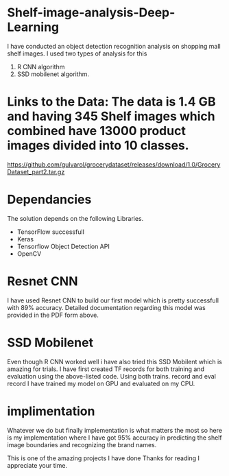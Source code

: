 # Shelf-image-analysis-Deep-Learning

I have conducted an object detection recognition analysis on shopping mall shelf images.
I used two types of analysis for this 
1. R CNN algorithm 
2. SSD mobilenet algorithm.


# Links to the Data: The data is 1.4 GB and having 345 Shelf images which combined have 13000 product images divided into 10 classes. 
https://github.com/gulvarol/grocerydataset/releases/download/1.0/GroceryDataset_part2.tar.gz

# Dependancies
The solution depends on the following Libraries.
* TensorFlow successfulI
* Keras
* Tensorflow Object Detection API
* OpenCV

# Resnet CNN
I have used Resnet CNN to build our first model which is pretty successfull with 89% accuracy.
Detailed documentation regarding this model was provided in the PDF form above.

# SSD Mobilenet
Even though R CNN worked well i have also tried this SSD Mobilent which is amazing for trials.
I have first created TF records for both training and evaluation using the above-listed code.
Using both trains. record and eval record I have trained my model on GPU and evaluated on my CPU.

# implimentation
Whatever we do but finally implementation is what matters the most so here is my implementation where I have got 95% accuracy in predicting the shelf image boundaries and recognizing the brand names.

This is one of the amazing projects I have done Thanks for reading I appreciate your time.
